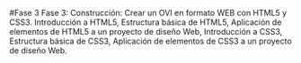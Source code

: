 #Fase 3
Fase 3: Construcción: Crear un OVI en formato WEB con HTML5 y CSS3.
Introducción a HTML5, Estructura básica de HTML5, Aplicación de
elementos de HTML5 a un proyecto de diseño Web, Introducción a
CSS3, Estructura básica de CSS3, Aplicación de elementos de CSS3 a
un proyecto de diseño Web.
